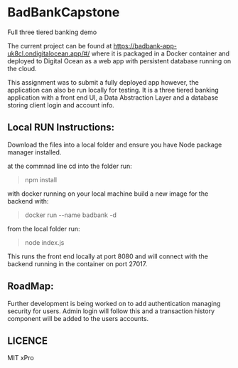 # BadBankCapstone
Full three tiered banking demo

The current project can be found at https://badbank-app-uk8cl.ondigitalocean.app/#/ where it is packaged in a Docker container 
and deployed to Digital Ocean as a web app with persistent database running on the cloud. 

This assignment was to submit a fully deployed app however, the application can also be run locally for testing.
It is a three tiered banking application with a front end UI, a Data Abstraction Layer and a database storing client login and account info.

## Local RUN Instructions:
Download the files into a local folder and ensure you have Node package manager installed.

at the commnad line cd into the folder run:
  > npm install

with docker running on your local machine build a new image for the backend with:
  >docker run --name badbank -d

from the local folder run:
  > node index.js

This runs the front end locally at port 8080 and will connect with the backend running in the container on port 27017.

## RoadMap: 
Further development is being worked on to add authentication managing security for users. Admin login will follow this and 
a transaction history component will be added to the users accounts. 

## LICENCE
MIT xPro
